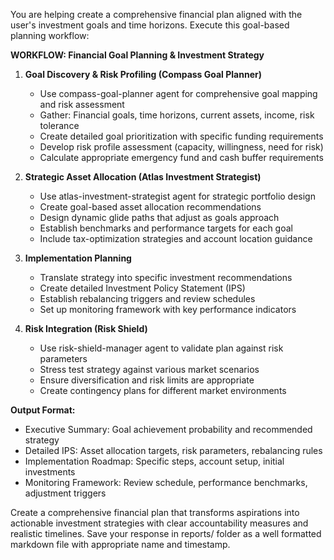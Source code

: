 You are helping create a comprehensive financial plan aligned with the user's investment goals and time horizons. Execute this goal-based planning workflow:

**WORKFLOW: Financial Goal Planning & Investment Strategy**

1. **Goal Discovery & Risk Profiling (Compass Goal Planner)**
   - Use compass-goal-planner agent for comprehensive goal mapping and risk assessment
   - Gather: Financial goals, time horizons, current assets, income, risk tolerance
   - Create detailed goal prioritization with specific funding requirements
   - Develop risk profile assessment (capacity, willingness, need for risk)
   - Calculate appropriate emergency fund and cash buffer requirements

2. **Strategic Asset Allocation (Atlas Investment Strategist)**
   - Use atlas-investment-strategist agent for strategic portfolio design
   - Create goal-based asset allocation recommendations
   - Design dynamic glide paths that adjust as goals approach
   - Establish benchmarks and performance targets for each goal
   - Include tax-optimization strategies and account location guidance

3. **Implementation Planning**
   - Translate strategy into specific investment recommendations
   - Create detailed Investment Policy Statement (IPS)
   - Establish rebalancing triggers and review schedules
   - Set up monitoring framework with key performance indicators

4. **Risk Integration (Risk Shield)**
   - Use risk-shield-manager agent to validate plan against risk parameters
   - Stress test strategy against various market scenarios
   - Ensure diversification and risk limits are appropriate
   - Create contingency plans for different market environments

**Output Format:**
- Executive Summary: Goal achievement probability and recommended strategy
- Detailed IPS: Asset allocation targets, risk parameters, rebalancing rules
- Implementation Roadmap: Specific steps, account setup, initial investments
- Monitoring Framework: Review schedule, performance benchmarks, adjustment triggers

Create a comprehensive financial plan that transforms aspirations into actionable investment strategies with clear accountability measures and realistic timelines.
Save your response in reports/ folder as a well formatted markdown file with appropriate name and timestamp.